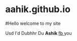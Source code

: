 # aahik.github.io
#Hello welcome to my site
<Html>
<Head>
</Head> 
<Body>

<P style="background-color:red;color:blue;"> 

Usd
I'd
Dubhhr
Du 
<b> Ashik </b>
<a href="https://www.fb.com"> fb </a>you



</P>

</Body>
</Html>

